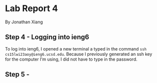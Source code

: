 # Lab Report 4
By Jonathan Xiang

## Step 4 - Logging into ieng6

To log into ieng6, I opened a new terminal a typed in the command `ssh cs15lwi23aoy@ieng6.ucsd.edu`. Because I previously generated an ssh key for the computer I'm using, I did not have to type in the password.

## Step 5 - 
